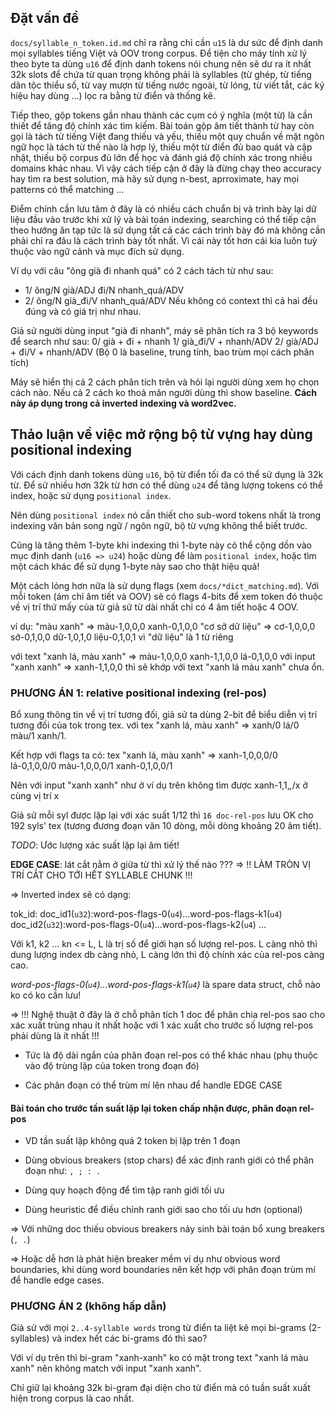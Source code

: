## Đặt vấn đề

`docs/syllable_n_token.id.md` chỉ ra rằng chỉ cần `u15` là dư sức để định danh mọi syllables tiếng Việt và OOV trong corpus. Để tiện cho máy tính xử lý theo byte ta dùng `u16` để định danh tokens nói chung nên sẽ dư ra ít nhất 32k slots để chứa từ quan trọng không phải là syllables (từ ghép, từ tiếng dân tộc thiểu số, từ vay mượn từ tiếng nước ngoài, từ lóng, từ viết tắt, các ký hiệu hay dùng ...) lọc ra bằng từ điển và thống kê.

Tiếp theo, gộp tokens gần nhau thành các cụm có ý nghĩa (một từ) là cần thiết để tăng độ chính xác tìm kiếm. Bài toán gộp âm tiết thành từ hay còn gọi là tách từ tiếng Việt đang thiếu và yếu, thiếu một quy chuẩn về mặt ngôn ngữ học là tách từ thế nào là hợp lý, thiếu một từ điển đủ bao quát và cập nhật, thiếu bộ corpus đủ lớn để học và đánh giá độ chính xác trong nhiều domains khác nhau. Vì vậy cách tiếp cận ở đây là đừng chạy theo accuracy hay tìm ra best solution, mà hãy sử dụng n-best, aprroximate, hay mọi patterns có thể matching ...

Điểm chính cần lưu tâm ở đây là có nhiều cách chuẩn bị và trình bày lại dữ liệu đầu vào trước khi xử lý và bài toán indexing, searching có thể tiếp cận theo hướng ăn tạp tức là sử dụng tất cả các cách trình bày đó mà không cần phải chỉ ra đâu là cách trình bày tốt nhất. Vì cái này tốt hơn cái kia luôn tuỳ thuộc vào ngữ cảnh và mục đích sử dụng.

Ví dụ với câu "ông già đi nhanh quá" có 2 cách tách từ như sau:
* 1/ ông/N già/ADJ đi/N nhanh_quá/ADV
* 2/ ông/N già_đi/V nhanh_quá/ADV
Nếu không có context thì cả hai đều đúng và có giá trị như nhau.

Giả sử người dùng input "già đi nhanh", máy sẽ phân tích ra 3 bộ keywords để search như sau:
0/ già + đi + nhanh
1/ già_đi/V + nhanh/ADV
2/ già/ADJ + đi/V + nhanh/ADV
(Bộ 0 là baseline, trung tính, bao trùm mọi cách phân tích)

Máy sẽ hiển thị cả 2 cách phân tích trên và hỏi lại người dùng xem họ chọn cách nào. Nếu cả 2 cách ko thoả mãn người dùng thì show baseline. __Cách này áp dụng trong cả inverted indexing và word2vec.__



## Thảo luận về việc mở rộng bộ từ vựng hay dùng positional indexing

Với cách định danh tokens dùng `u16`, bộ từ điển tối đa có thể sử dụng là 32k từ. Để sử nhiều hơn 32k từ hơn có thể dùng `u24` để tăng lượng tokens có thể index, hoặc sử dụng `positional index`. 

Nên dùng `positional index` nó cần thiết cho sub-word tokens nhất là trong indexing văn bản song ngữ / ngôn ngữ, bộ từ vựng không thể biết trước.

Cũng là tăng thêm 1-byte khi indexing thì 1-byte này có thể cộng dồn vào mục định danh (`u16 => u24`) hoặc dùng để làm `positional index`, hoặc tìm một cách khác để sử dụng 1-byte này sao cho thật hiệu quả!


Một cách lỏng hơn nữa là sử dụng flags (xem `docs/*dict_matching.md`). Với mỗi token (ám chỉ âm tiết và OOV) sẽ có flags 4-bits để xem token đó thuộc về vị trí thứ mấy của từ giả sử từ dài nhất chỉ có 4 âm tiết hoặc 4 OOV.

ví dụ:
"màu xanh" => màu-1,0,0,0 xanh-0,1,0,0
"cơ sở dữ liệu" => cơ-1,0,0,0 sở-0,1,0,0 dữ-1,0,1,0 liệu-0,1,0,1 vì "dữ liệu" là 1 từ riêng

với text "xanh lá, màu xanh" => màu-1,0,0,0 xanh-1,1,0,0 lá-0,1,0,0
với input "xanh xanh" => xanh-1,1,0,0 thì sẽ khớp với text "xanh lá màu xanh" chưa ổn.


### PHƯƠNG ÁN 1: relative positional indexing (rel-pos)

Bổ xung thông tin về vị trí tương đối, giả sử ta dùng 2-bit để biểu diễn vị trí tương đối của tok trong tex. với tex "xanh lá, màu xanh" => xanh/0 lá/0 màu/1 xanh/1.

Kết hợp với flags ta có: tex "xanh lá, màu xanh" 
=> xanh-1,0,0,0/0 lá-0,1,0,0/0 màu-1,0,0,0/1 xanh-0,1,0,0/1

Nên với input "xanh xanh" như ở ví dụ trên không tìm được xanh-1,1,*,*/x ở cùng vị trí x

Giả sử mỗi syl được lặp lại với xác suất 1/12 thì `16 doc-rel-pos` lưu OK cho 192 syls' tex (tương đương đoạn văn 10 dòng, mỗi dòng khoảng 20 âm tiết).

_TODO_: Ước lượng xác suất lặp lại âm tiết!

**EDGE CASE**: lát cắt nằm ở giữa từ thì xử lý thế nào ???
  => !! LÀM TRÒN VỊ TRÍ CẮT CHO TỚI HẾT SYLLABLE CHUNK !!!

=> Inverted index sẽ có dạng:

tok_id: 
  doc_id1(`u32`):word-pos-flags-0(`u4`)...word-pos-flags-k1(`u4`)
  doc_id2(`u32`):word-pos-flags-0(`u4`)...word-pos-flags-k2(`u4`)
  ...

Với k1, k2 ... kn <= L, L là trị số để giới hạn số lượng rel-pos. L càng nhỏ thì dung lượng index db càng nhỏ, L càng lớn thì độ chính xác của rel-pos càng cao. 

_word-pos-flags-0(`u4`)...word-pos-flags-k1(`u4`)_ là spare data struct, chỗ nào ko có ko cần lưu!

=> !!! Nghệ thuật ở đây là ở chỗ phân tích 1 doc để phân chia rel-pos sao cho xác xuất trùng nhau ít nhất hoặc với 1 xác xuất cho trước số lượng rel-pos phải dùng là ít nhất !!!
 
* Tức là độ dài ngắn của phân đoạn rel-pos có thể khác nhau
   (phụ thuộc vào độ trùng lặp của token trong đoạn đó)
 
* Các phân đoạn có thể trùm mí lên nhau để handle EDGE CASE


#### Bài toán cho trước tần suất lặp lại token chấp nhận được, phân đoạn rel-pos

* VD tần suất lặp không quá 2 token bị lặp trên 1 đoạn

* Dùng obvious breakers (stop chars) để xác định ranh giới có thể phân đoạn như: `, ; : .`

* Dùng quy hoạch động để tìm tập ranh giới tối ưu

* Dùng heuristic để điều chỉnh ranh giới sao cho tối ưu hơn (optional)


=> Với những doc thiếu obvious breakers nảy sinh bài toán bổ xung breakers (`, .`)

=> Hoặc dễ hơn là phát hiện breaker mềm ví dụ như obvious word boundaries, khi dùng word boundaries nên kết hợp với phân đoạn trùm mí để handle edge cases.

### PHƯƠNG ÁN 2 (không hấp dẫn)

Giả sử với mọi `2..4-syllable words` trong từ điển ta liệt kê mọi bi-grams (2-syllables) và index hết các bi-grams đó thì sao?

Với ví dụ trên thì bi-gram "xanh-xanh" ko có mặt trong text "xanh lá màu xanh" nên không match với input "xanh xanh".

Chỉ giữ lại khoảng 32k bi-gram đại diện cho từ điển mà có tuần suất xuất hiện trong corpus là cao nhất.